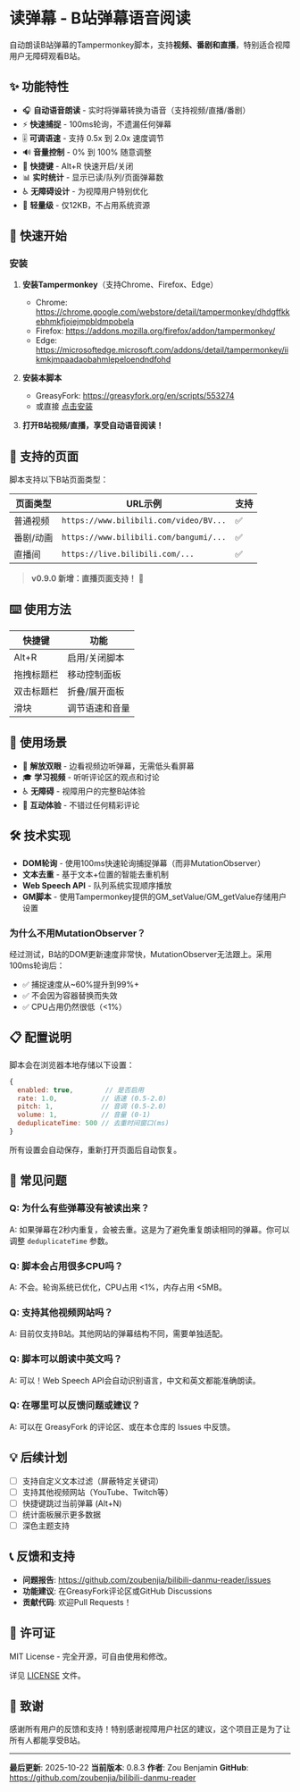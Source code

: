 # 读弹幕 - B站弹幕语音阅读

自动朗读B站弹幕的Tampermonkey脚本，支持**视频、番剧和直播**，特别适合视障用户无障碍观看B站。

## ✨ 功能特性

- 🎧 **自动语音朗读** - 实时将弹幕转换为语音（支持视频/直播/番剧）
- ⚡ **快速捕捉** - 100ms轮询，不遗漏任何弹幕
- 🎚️ **可调语速** - 支持 0.5x 到 2.0x 速度调节
- 🔊 **音量控制** - 0% 到 100% 随意调整
- 🎯 **快捷键** - Alt+R 快速开启/关闭
- 📊 **实时统计** - 显示已读/队列/页面弹幕数
- ♿ **无障碍设计** - 为视障用户特别优化
- 📱 **轻量级** - 仅12KB，不占用系统资源

## 🚀 快速开始

### 安装

1. **安装Tampermonkey**（支持Chrome、Firefox、Edge）
   - Chrome: https://chrome.google.com/webstore/detail/tampermonkey/dhdgffkkebhmkfjojejmpbldmpobela
   - Firefox: https://addons.mozilla.org/firefox/addon/tampermonkey/
   - Edge: https://microsoftedge.microsoft.com/addons/detail/tampermonkey/iikmkjmpaadaobahmlepeloendndfohd

2. **安装本脚本**
   - GreasyFork: https://greasyfork.org/en/scripts/553274
   - 或直接 [点击安装](https://greasyfork.org/en/scripts/553274/code/bilibili-danmu-reader-polling.js)

3. **打开B站视频/直播，享受自动语音阅读！**

## 📄 支持的页面

脚本支持以下B站页面类型：

| 页面类型 | URL示例 | 支持 |
|---------|--------|------|
| 普通视频 | `https://www.bilibili.com/video/BV...` | ✅ |
| 番剧/动画 | `https://www.bilibili.com/bangumi/...` | ✅ |
| 直播间 | `https://live.bilibili.com/...` | ✅ |

> **v0.9.0 新增：直播页面支持！** 🎉

## ⌨️ 使用方法

| 快捷键 | 功能 |
|--------|------|
| Alt+R | 启用/关闭脚本 |
| 拖拽标题栏 | 移动控制面板 |
| 双击标题栏 | 折叠/展开面板 |
| 滑块 | 调节语速和音量 |

## 🎯 使用场景

- 👀 **解放双眼** - 边看视频边听弹幕，无需低头看屏幕
- 🎓 **学习视频** - 听听评论区的观点和讨论
- ♿ **无障碍** - 视障用户的完整B站体验
- 💬 **互动体验** - 不错过任何精彩评论

## 🛠️ 技术实现

- **DOM轮询** - 使用100ms快速轮询捕捉弹幕（而非MutationObserver）
- **文本去重** - 基于文本+位置的智能去重机制
- **Web Speech API** - 队列系统实现顺序播放
- **GM脚本** - 使用Tampermonkey提供的GM_setValue/GM_getValue存储用户设置

### 为什么不用MutationObserver？

经过测试，B站的DOM更新速度非常快，MutationObserver无法跟上。采用100ms轮询后：
- ✅ 捕捉速度从~60%提升到99%+
- ✅ 不会因为容器替换而失效
- ✅ CPU占用仍然很低（<1%）

## 📋 配置说明

脚本会在浏览器本地存储以下设置：

```javascript
{
  enabled: true,        // 是否启用
  rate: 1.0,           // 语速 (0.5-2.0)
  pitch: 1,            // 音调 (0.5-2.0)
  volume: 1,           // 音量 (0-1)
  deduplicateTime: 500 // 去重时间窗口(ms)
}
```

所有设置会自动保存，重新打开页面后自动恢复。

## 🐛 常见问题

### Q: 为什么有些弹幕没有被读出来？

A: 如果弹幕在2秒内重复，会被去重。这是为了避免重复朗读相同的弹幕。你可以调整 `deduplicateTime` 参数。

### Q: 脚本会占用很多CPU吗？

A: 不会。轮询系统已优化，CPU占用 <1%，内存占用 <5MB。

### Q: 支持其他视频网站吗？

A: 目前仅支持B站。其他网站的弹幕结构不同，需要单独适配。

### Q: 脚本可以朗读中英文吗？

A: 可以！Web Speech API会自动识别语言，中文和英文都能准确朗读。

### Q: 在哪里可以反馈问题或建议？

A: 可以在 GreasyFork 的评论区、或在本仓库的 Issues 中反馈。

## 💡 后续计划

- [ ] 支持自定义文本过滤（屏蔽特定关键词）
- [ ] 支持其他视频网站（YouTube、Twitch等）
- [ ] 快捷键跳过当前弹幕 (Alt+N)
- [ ] 统计面板展示更多数据
- [ ] 深色主题支持

## 📞 反馈和支持

- **问题报告**: https://github.com/zoubenjia/bilibili-danmu-reader/issues
- **功能建议**: 在GreasyFork评论区或GitHub Discussions
- **贡献代码**: 欢迎Pull Requests！

## 📝 许可证

MIT License - 完全开源，可自由使用和修改。

详见 [LICENSE](./LICENSE) 文件。

## 🙏 致谢

感谢所有用户的反馈和支持！特别感谢视障用户社区的建议，这个项目正是为了让所有人都能享受B站。

---

**最后更新**: 2025-10-22
**当前版本**: 0.8.3
**作者**: Zou Benjamin
**GitHub**: https://github.com/zoubenjia/bilibili-danmu-reader
